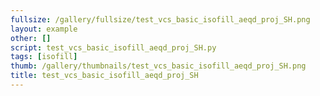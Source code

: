 ```yaml
---
fullsize: /gallery/fullsize/test_vcs_basic_isofill_aeqd_proj_SH.png
layout: example
other: []
script: test_vcs_basic_isofill_aeqd_proj_SH.py
tags: [isofill]
thumb: /gallery/thumbnails/test_vcs_basic_isofill_aeqd_proj_SH.png
title: test_vcs_basic_isofill_aeqd_proj_SH
---
```

